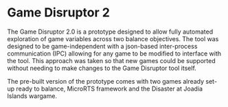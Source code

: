 # Game Disruptor 2
The Game Disruptor 2.0 is a prototype designed to allow fully automated exploration of game variables across two balance objectives.
The tool was designed to be game-independent with a json-based inter-process communication (IPC) allowing for any game to be modified to interface with the tool. This approach was taken so that new games could be supported without needing to make changes to the Game Disruptor tool itself.

The pre-built version of the prototype comes with two games already set-up ready to balance, MicroRTS framework and the Disaster at Joadia Islands wargame.
